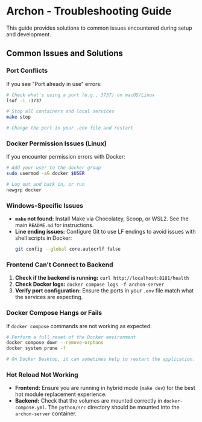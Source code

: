 # Archon - Troubleshooting Guide

This guide provides solutions to common issues encountered during setup and development.

## Common Issues and Solutions

### Port Conflicts
If you see "Port already in use" errors:
```bash
# Check what's using a port (e.g., 3737) on macOS/Linux
lsof -i :3737

# Stop all containers and local services
make stop

# Change the port in your .env file and restart
```

### Docker Permission Issues (Linux)
If you encounter permission errors with Docker:
```bash
# Add your user to the docker group
sudo usermod -aG docker $USER

# Log out and back in, or run
newgrp docker
```

### Windows-Specific Issues
*   **`make` not found:** Install Make via Chocolatey, Scoop, or WSL2. See the main `README.md` for instructions.
*   **Line ending issues:** Configure Git to use LF endings to avoid issues with shell scripts in Docker:
    ```bash
    git config --global core.autocrlf false
    ```

### Frontend Can't Connect to Backend
1.  **Check if the backend is running:** `curl http://localhost:8181/health`
2.  **Check Docker logs:** `docker compose logs -f archon-server`
3.  **Verify port configuration:** Ensure the ports in your `.env` file match what the services are expecting.

### Docker Compose Hangs or Fails
If `docker compose` commands are not working as expected:
```bash
# Perform a full reset of the Docker environment
docker compose down --remove-orphans
docker system prune -f

# On Docker Desktop, it can sometimes help to restart the application.
```

### Hot Reload Not Working
*   **Frontend:** Ensure you are running in hybrid mode (`make dev`) for the best hot module replacement experience.
*   **Backend:** Check that the volumes are mounted correctly in `docker-compose.yml`. The `python/src` directory should be mounted into the `archon-server` container.
